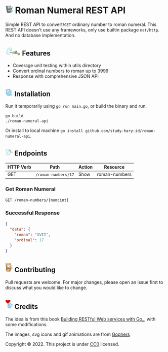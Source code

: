 # <img src="images/gopher-knight.svg" alt="Gopher knight" width="24"> Roman Numeral REST API

Simple REST API to convert/`GET` ordinary number to roman numeral.
This REST API doesn't use any frameworks,
only use builtin package `net/http`.
And no database implementation.

## <img src="images/pushing-cart.png" alt="Gopher pushing cart" width="48"> Features

- Coverage unit testing within utils directory
- Convert ordinal numbers to roman up to 3999
- Response with comprehensive JSON API

## <img src="images/gopher-gamer.svg" alt="Gopher gamer" width="24"> Installation

Run it temporarily using `go run main.go`, or build the binary and run.
```
go build
./roman-numeral-api
```
Or install to local machine `go install github.com/study-hary-id/roman-numeral-api`.

## <img src="images/messenger-running.png" alt="Messenger running" width="24"> Endpoints

| HTTP Verb | Path                | Action | Resource      |
| --------- | ------------------- | ------ | ------------- |
| GET       | `/roman-numbers/17` | Show   | roman-numbers |

### Get Roman Numeral

```
GET /roman-numbers/{num:int}
```
### Successful Response

```json
{
  "data": {
    "roman": "XVII",
    "ordinal": 17
  }
}
```
## <img src="images/crash-dummy.svg" alt="Gopher robo crash" width="24"> Contributing

Pull requests are welcome. For major changes, please open an issue first to discuss
what you would like to change.

## <img src="images/heart-balloon.svg" alt="Gopher heart balloon" width="24"> Credits

The idea is from this book [Building RESTful Web services with Go_](https://www.packtpub.com/product/building-restful-web-services-with-go/9781788294287), with some modifications.

The images, svg icons and gif animations are from [Gophers](https://github.com/egonelbre/gophers)

Copyright :copyright: 2022. This project is under [CC0](LICENSE) licensed.
